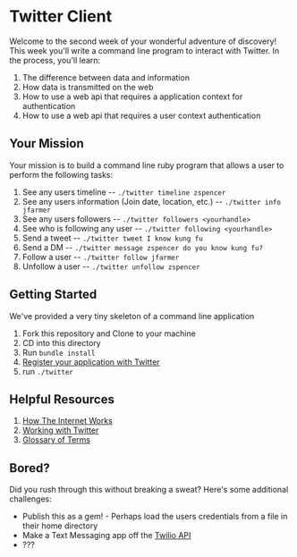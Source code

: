 # Twitter Client

Welcome to the second week of your wonderful adventure of discovery! This
week you'll write a command line program to interact with Twitter. In the
process, you'll learn:

1. The difference between data and information
1. How data is transmitted on the web
1. How to use a web api that requires a application context for authentication
1. How to use a web api that requires a user context authentication

## Your Mission

Your mission is to build a command line ruby program that allows a user to
perform the following tasks:

1. See any users timeline -- `./twitter timeline zspencer`
1. See any users information (Join date, location, etc.) -- `./twitter info jfarmer`
1. See any users followers -- `./twitter followers <yourhandle>`
1. See who is following any user -- `./twitter following <yourhandle>`
1. Send a tweet -- `./twitter tweet I know kung fu`
1. Send a DM -- `./twitter message zspencer do you know kung fu?`
1. Follow a user -- `./twitter follow jfarmer`
1. Unfollow a user -- `./twitter unfollow zspencer`

## Getting Started

We've provided a very tiny skeleton of a command line application

1. Fork this repository and Clone to your machine
1. CD into this directory
1. Run `bundle install`
1. [Register your application with
   Twitter](docs/twitter.md#registering-your-application)
1. run `./twitter`

## Helpful Resources

1. [How The Internet Works](docs/internet.md)
1. [Working with Twitter](docs/twitter.md)
1. [Glossary of Terms](docs/glossary.md)

## Bored?

Did you rush through this without breaking a sweat? Here's some additional
challenges:

* Publish this as a gem! - Perhaps load the users credentials from a file in
  their home directory
* Make a Text Messaging app off the [Twilio API](http://www.twilio.com/)
* ???
